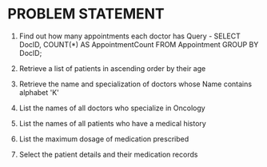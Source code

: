 # PROBLEM STATEMENT
1. Find out how many appointments each doctor has
Query - SELECT DocID, COUNT(*) AS AppointmentCount FROM Appointment GROUP BY DocID;

3. Retrieve a list of patients in ascending order by their age
4. Retrieve the name and specialization of doctors whose Name contains alphabet  'K'
5. List the names of all doctors who specialize in Oncology
6. List the names of all patients who have a medical history
7. List the maximum dosage of medication prescribed
8.  Select the patient details and their medication records
